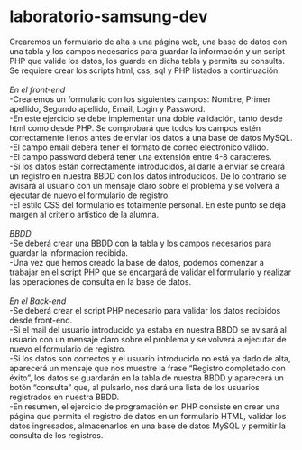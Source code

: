 # laboratorio-samsung-dev
Crearemos un formulario de alta a una página web, una base de datos con una tabla y los campos necesarios para guardar la información y un script PHP que valide los datos, los guarde en dicha tabla y permita su consulta.
<br>
Se requiere crear los scripts html, css, sql y PHP listados a continuación:
<br>
<br>
*En el front-end*
<br>
-Crearemos un formulario con los siguientes campos: Nombre, Primer apellido, Segundo apellido, Email, Login y Password.
<br>-En este ejercicio se debe implementar una doble validación, tanto desde html como desde PHP. Se comprobará que todos los campos estén correctamente llenos antes de enviar los datos a una base de datos MySQL.
<br>
-El campo email deberá tener el formato de correo electrónico válido.
<br>
-El campo password deberá tener una extensión entre 4-8 caracteres.
<br>
-Si los datos están correctamente introducidos, al darle a enviar se creará un registro en nuestra BBDD con los datos introducidos. De lo contrario se avisará al usuario con un mensaje claro sobre el problema y se volverá a ejecutar de nuevo el formulario de registro.
<br>
-El estilo CSS del formulario es totalmente personal. En este punto se deja margen al criterio artístico de la alumna.
<br>
<br>
*BBDD*
<br>-Se deberá crear una BBDD con la tabla y los campos necesarios para guardar la información recibida.
<br>-Una vez que hemos creado la base de datos, podemos comenzar a trabajar en el script PHP que se encargará de validar el formulario y realizar las operaciones de consulta en la base de datos.<br><br>
*En el Back-end*
<br>
-Se deberá crear el script PHP necesario para validar los datos recibidos desde front-end.
<br>
-Si el mail del usuario introducido ya estaba en nuestra BBDD se avisará al usuario con un mensaje claro sobre el problema y se volverá a ejecutar de nuevo el formulario de registro.
<br>
-Si los datos son correctos y el usuario introducido no está ya dado de alta, aparecerá un mensaje que nos muestre la frase “Registro completado con éxito”, los datos se guardarán en la tabla de nuestra BBDD y aparecerá un botón “consulta” que, al pulsarlo, nos dará una lista de los usuarios registrados en nuestra BBDD.
<br>
-En resumen, el ejercicio de programación en PHP consiste en crear una página que permita el registro de datos en un formulario HTML, validar los datos ingresados, almacenarlos en una base de datos MySQL y permitir la consulta de los registros.
